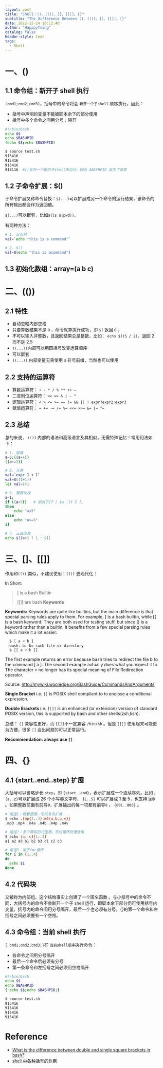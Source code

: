 ```yaml
---
layout: post
title: "Shell：()、(())、[]、[[]]、{}"
subtitle: "The Difference Between ()、(())、[]、[[]]、{}"
date: 2022-12-24 10:12:48
author: "HapppyTsing"
catalog: false
header-style: text
tags:
  - Shell
---
```


# 一、()

## 1.1 命令组：新开子 shell 执行

`(cmd1;cmd2;cmd3)`，括号中的命令将会 `新开一个子shell` 顺序执行，因此：

- 括号中声明的变量不能被脚本余下的部分使用
- 括号中多个命令之间用分号 `;` 隔开

```bash
#!/bin/bash
echo $$
echo $BASHPID
(echo $$;echo $BASHPID)

$ source test.sh
915416
915416
915416
918116  #()会开一个新的子shell来运行，因此 $BASHPID 发生了改变
```

## 1.2 子命令扩展：$()

子命令扩展又称命令替换：`$(...)`可以扩展成另一个命令的运行结果，该命令的所有输出都会作为返回值。

`$(...)`可以嵌套，比如`$(ls $(pwd))`。

有两种方法：

```bash
# 1. 反引号``
val=`echo "this is a command"`

# 2. $()
val=$(echo "this is acommand")
```

## 1.3 初始化数组：array=(a b c)

# 二、(())

## 2.1 特性

- 自动忽略内部空格
- 只要算数结果不是 `0` ，命令就算执行成功，即 `$?` 返回 `0` 。
- 不可以输入非整数，且返回结果总是整数，比如： `echo $((5 / 2)`，返回 2 而不是 2.5
- `((...))`内部可以用圆括号改变运算顺序
- 可以嵌套
- `((...))` 内部变量无需使用 `$` 符号前缀，当然也可以使用

## 2.2 支持的运算符

- 算数运算符： `+ - * / % ** ++ —`
- 二进制位运算符： `<< >> & | ~ ^`
- 逻辑运算符： `< > <= >= == != && || ! expr?expr2:expr3`
- 赋值运算符： `= += -= /= %= <<= >>= &= |= ^=`

## 2.3 总结

总的来说， `(())` 内部的语法和高级语言及其相似，无需特殊记忆！常用用法如下：

```bash
# 1. 赋值
a=5;((a++))
((a+=2))

# 2. 计算
val=`expr 1 + 1`
val=$((1+1))
let val=1+1

# 3. 算数比较
a=1;
if ((a<5))   # 相当于if [ $a -lt 5 ]。
then
	echo "a<5"
else
	echo "a>=5"
if

# 4. 三目运算
echo $((a>1 ? 1 : 0))
```

# 三、[]、[[]]

作用和`(())` 类似，不建议使用！`(())` 更现代化！

In Short:

> [ is a bash Builtin
>
> [[]] are bash **Keywords**

**Keywords:** Keywords are quite like builtins, but the main difference is that special parsing rules apply to them. For example, [ is a bash builtin, while [[ is a bash keyword. They are both used for testing stuff, but since [[ is a keyword rather than a builtin, it benefits from a few special parsing rules which make it a lot easier:

```bash
  $ [ a < b ]
 -bash: b: No such file or directory
  $ [[ a < b ]]
```

The first example returns an error because bash tries to redirect the file b to the command [ a ]. The second example actually does what you expect it to. The character < no longer has its special meaning of File Redirection operator.

Source: http://mywiki.wooledge.org/BashGuide/CommandsAndArguments

**Single Bracket** i.e. `[]` is POSIX shell compliant to to enclose a conditional expression.

**Double Brackets** i.e. `[[]]` is an enhanced (or extension) version of standard POSIX version, this is supported by bash and other shells(zsh,ksh).

总结： `[]` 兼容性更好，而 `[[]]`不一定兼容 `/bin/sh` 。但是 `[[]]` 使用起来可能更为方便，很多 `[]` 会出问题的可以正常运行。

**Recommendation: always use `[]`**

# 四、{}

## 4.1 {start..end..step} 扩展

大括号可以省略步长 `step`，即 `{start..end}`，表示扩展成一个连续序列。比如，`{a..z}`可以扩展成 26 个小写英文字母， `{1..5}` 可以扩展成 1 至 5，也支持 `逆序` 。如果整数前面有前导`0`，扩展输出的每一项都有前导`0` ， `{001..005}` 。

```bash
# 用途1：嵌套使用，形成复杂扩展
$ echo .{mp{3..4},m4{a,b,p,v}}
.mp3 .mp4 .m4a .m4b .m4p .m4v

# 用途2：多个简写形式连用，形成循环处理效果
$ echo {a..c}{1..3}
a1 a2 a3 b1 b2 b3 c1 c2 c3

# 用途3：用于for循环
for i in {1..4}
do
  echo $i
done
```

## 4.2 代码块

又被称为内部组，这个结构事实上创建了一个匿名函数 。与小括号中的命令不同，大括号内的命令不会新开一个子 shell 运行，即脚本余下部分仍可使用括号内变量。括号内的命令间用分号隔开，最后一个也必须有分号。{}的第一个命令和左括号之间必须要有一个空格。

## 4.3 命令组：当前 shell 执行

`{ cmd1;cmd2;cmd3;}`在 `当前shell顺序`执行命令：

- 各命令之间用分号隔开
- 最后一个命令后必须有分号
- 第一条命令和左括号之间必须用空格隔开

```bash
#!/bin/bash
echo $$
echo $BASHPID
{ echo $$;echo $BASHPID;}

$ source test.sh
915416
915416
915416
915416
```

# Reference

- [What is the difference between double and single square brackets in bash?](https://serverfault.com/questions/52034/what-is-the-difference-between-double-and-single-square-brackets-in-bash)
- [shell 中各种括号的作用](https://www.runoob.com/w3cnote/linux-shell-brackets-features.html)
